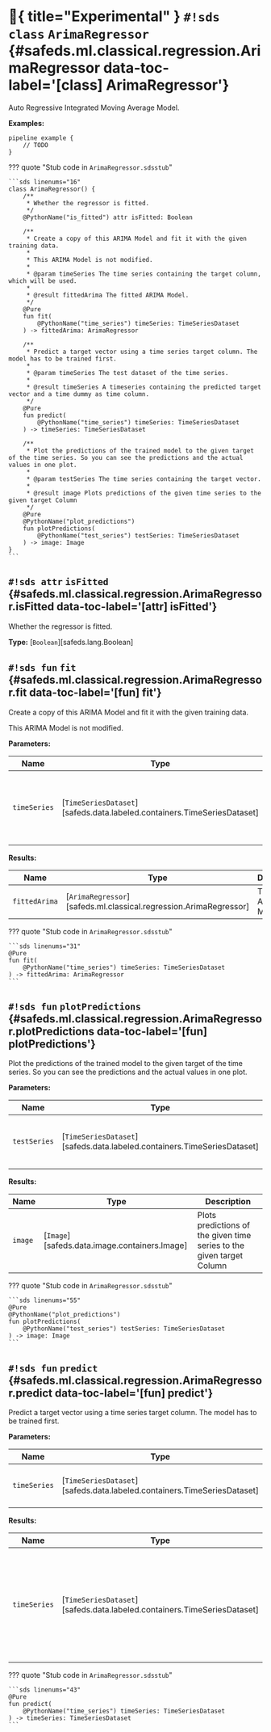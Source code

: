# :test_tube:{ title="Experimental" } `#!sds class` `ArimaRegressor` {#safeds.ml.classical.regression.ArimaRegressor data-toc-label='[class] ArimaRegressor'}

Auto Regressive Integrated Moving Average Model.

**Examples:**

```sds
pipeline example {
    // TODO
}
```

??? quote "Stub code in `ArimaRegressor.sdsstub`"

    ```sds linenums="16"
    class ArimaRegressor() {
        /**
         * Whether the regressor is fitted.
         */
        @PythonName("is_fitted") attr isFitted: Boolean

        /**
         * Create a copy of this ARIMA Model and fit it with the given training data.
         *
         * This ARIMA Model is not modified.
         *
         * @param timeSeries The time series containing the target column, which will be used.
         *
         * @result fittedArima The fitted ARIMA Model.
         */
        @Pure
        fun fit(
            @PythonName("time_series") timeSeries: TimeSeriesDataset
        ) -> fittedArima: ArimaRegressor

        /**
         * Predict a target vector using a time series target column. The model has to be trained first.
         *
         * @param timeSeries The test dataset of the time series.
         *
         * @result timeSeries A timeseries containing the predicted target vector and a time dummy as time column.
         */
        @Pure
        fun predict(
            @PythonName("time_series") timeSeries: TimeSeriesDataset
        ) -> timeSeries: TimeSeriesDataset

        /**
         * Plot the predictions of the trained model to the given target of the time series. So you can see the predictions and the actual values in one plot.
         *
         * @param testSeries The time series containing the target vector.
         *
         * @result image Plots predictions of the given time series to the given target Column
         */
        @Pure
        @PythonName("plot_predictions")
        fun plotPredictions(
            @PythonName("test_series") testSeries: TimeSeriesDataset
        ) -> image: Image
    }
    ```

## `#!sds attr` `isFitted` {#safeds.ml.classical.regression.ArimaRegressor.isFitted data-toc-label='[attr] isFitted'}

Whether the regressor is fitted.

**Type:** [`Boolean`][safeds.lang.Boolean]

## `#!sds fun` `fit` {#safeds.ml.classical.regression.ArimaRegressor.fit data-toc-label='[fun] fit'}

Create a copy of this ARIMA Model and fit it with the given training data.

This ARIMA Model is not modified.

**Parameters:**

| Name | Type | Description | Default |
|------|------|-------------|---------|
| `timeSeries` | [`TimeSeriesDataset`][safeds.data.labeled.containers.TimeSeriesDataset] | The time series containing the target column, which will be used. | - |

**Results:**

| Name | Type | Description |
|------|------|-------------|
| `fittedArima` | [`ArimaRegressor`][safeds.ml.classical.regression.ArimaRegressor] | The fitted ARIMA Model. |

??? quote "Stub code in `ArimaRegressor.sdsstub`"

    ```sds linenums="31"
    @Pure
    fun fit(
        @PythonName("time_series") timeSeries: TimeSeriesDataset
    ) -> fittedArima: ArimaRegressor
    ```

## `#!sds fun` `plotPredictions` {#safeds.ml.classical.regression.ArimaRegressor.plotPredictions data-toc-label='[fun] plotPredictions'}

Plot the predictions of the trained model to the given target of the time series. So you can see the predictions and the actual values in one plot.

**Parameters:**

| Name | Type | Description | Default |
|------|------|-------------|---------|
| `testSeries` | [`TimeSeriesDataset`][safeds.data.labeled.containers.TimeSeriesDataset] | The time series containing the target vector. | - |

**Results:**

| Name | Type | Description |
|------|------|-------------|
| `image` | [`Image`][safeds.data.image.containers.Image] | Plots predictions of the given time series to the given target Column |

??? quote "Stub code in `ArimaRegressor.sdsstub`"

    ```sds linenums="55"
    @Pure
    @PythonName("plot_predictions")
    fun plotPredictions(
        @PythonName("test_series") testSeries: TimeSeriesDataset
    ) -> image: Image
    ```

## `#!sds fun` `predict` {#safeds.ml.classical.regression.ArimaRegressor.predict data-toc-label='[fun] predict'}

Predict a target vector using a time series target column. The model has to be trained first.

**Parameters:**

| Name | Type | Description | Default |
|------|------|-------------|---------|
| `timeSeries` | [`TimeSeriesDataset`][safeds.data.labeled.containers.TimeSeriesDataset] | The test dataset of the time series. | - |

**Results:**

| Name | Type | Description |
|------|------|-------------|
| `timeSeries` | [`TimeSeriesDataset`][safeds.data.labeled.containers.TimeSeriesDataset] | A timeseries containing the predicted target vector and a time dummy as time column. |

??? quote "Stub code in `ArimaRegressor.sdsstub`"

    ```sds linenums="43"
    @Pure
    fun predict(
        @PythonName("time_series") timeSeries: TimeSeriesDataset
    ) -> timeSeries: TimeSeriesDataset
    ```
